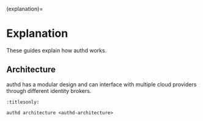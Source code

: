 (explanation)=

# Explanation

These guides explain how authd works.

## Architecture

authd has a modular design and can interface with
multiple cloud providers through different identity brokers.

```{toctree}
:titlesonly:

authd architecture <authd-architecture>
```
